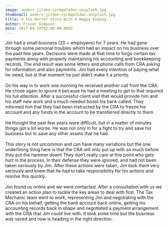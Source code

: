 ```yaml
---
image: anders-jilden-cyrmqa7a3wc-unsplash.jpg
thumbnail: anders-jilden-cyrmqa7a3wc-unsplash.jpg
title: A Tax Horror Story With A Happy Ending.
author: Fraser Simpson
date: 2017-09-10T02:00:00.000Z
---
```

Jim had a small business (20 + employees) for 7 years. He had gone through some personal troubles which had an impact on his business over the past few years. Decisions were made at that time to forgo certain tax payments along with properly maintaining his accounting and bookkeeping records. The end result was some letters and phone calls from CRA asking for information and also payments. Jim had every intention of paying what he owed, but at that moment he just didn’t make it a priority.\
\
On his way in to work one morning he received another call from the CRA. He chose again to ignore it because he had a meeting to get to that required his full attention. After a successful client visit that would provide him and his staff new work and a much needed boost his bank called. They informed him that they had been instructed by the CRA to freeze his account and any funds in the account to be transferred directly to them.\
\
He thought the past few years were difficult, but in a matter of minutes things got a lot worse. He was not only in for a fight to try and save his business but to save any other assets that he had.\
\
This story is not uncommon and can have many variations but the one underlining thing here is that the CRA will only put up with so much before they put the hammer down! They don’t really care at this point who gets hurt in the process. In their defense they were ignored, and had not been taken seriously by Jim. After these actions were taken, Jim took them very seriously and knew that he had to take responsibility for his actions and resolve this quickly.\
\
Jim found us online and we were contacted. After a consultation with us we created an action plan to tackle the key areas to deal with first. The Tax Mechanic team went to work, representing Jim and negotiating with the CRA on his behalf, getting the bank account back online, getting his accounting records back in shape and negotiated a payment arrangement with the CRA that Jim could live with. It took some time but the business was saved and now is heading in the right direction.